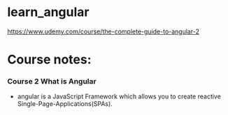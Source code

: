 # learn_angular
https://www.udemy.com/course/the-complete-guide-to-angular-2

# Course notes:
### Course 2 What is Angular
* angular is a JavaScript Framework which allows you to create reactive Single-Page-Applications(SPAs).